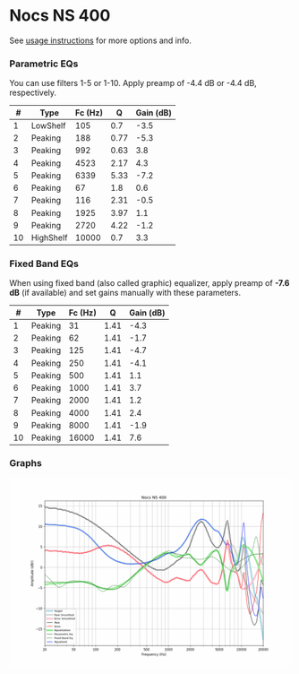 # Nocs NS 400
See [usage instructions](https://github.com/jaakkopasanen/AutoEq#usage) for more options and info.

### Parametric EQs
You can use filters 1-5 or 1-10. Apply preamp of -4.4 dB or -4.4 dB, respectively.

|   # | Type      |   Fc (Hz) |    Q |   Gain (dB) |
|-----|-----------|-----------|------|-------------|
|   1 | LowShelf  |       105 | 0.7  |        -3.5 |
|   2 | Peaking   |       188 | 0.77 |        -5.3 |
|   3 | Peaking   |       992 | 0.63 |         3.8 |
|   4 | Peaking   |      4523 | 2.17 |         4.3 |
|   5 | Peaking   |      6339 | 5.33 |        -7.2 |
|   6 | Peaking   |        67 | 1.8  |         0.6 |
|   7 | Peaking   |       116 | 2.31 |        -0.5 |
|   8 | Peaking   |      1925 | 3.97 |         1.1 |
|   9 | Peaking   |      2720 | 4.22 |        -1.2 |
|  10 | HighShelf |     10000 | 0.7  |         3.3 |

### Fixed Band EQs
When using fixed band (also called graphic) equalizer, apply preamp of **-7.6 dB** (if available) and set gains manually with these parameters.

|   # | Type    |   Fc (Hz) |    Q |   Gain (dB) |
|-----|---------|-----------|------|-------------|
|   1 | Peaking |        31 | 1.41 |        -4.3 |
|   2 | Peaking |        62 | 1.41 |        -1.7 |
|   3 | Peaking |       125 | 1.41 |        -4.7 |
|   4 | Peaking |       250 | 1.41 |        -4.1 |
|   5 | Peaking |       500 | 1.41 |         1.1 |
|   6 | Peaking |      1000 | 1.41 |         3.7 |
|   7 | Peaking |      2000 | 1.41 |         1.2 |
|   8 | Peaking |      4000 | 1.41 |         2.4 |
|   9 | Peaking |      8000 | 1.41 |        -1.9 |
|  10 | Peaking |     16000 | 1.41 |         7.6 |

### Graphs
![](./Nocs%20NS%20400.png)

